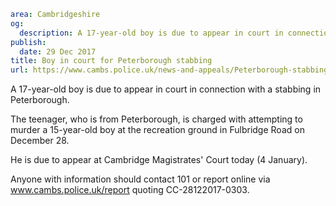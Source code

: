 ```yaml
area: Cambridgeshire
og:
  description: A 17-year-old boy is due to appear in court in connection with a stabbing in Peterborough.
publish:
  date: 29 Dec 2017
title: Boy in court for Peterborough stabbing
url: https://www.cambs.police.uk/news-and-appeals/Peterborough-stabbing-appeal-arrest
```

A 17-year-old boy is due to appear in court in connection with a stabbing in Peterborough.

The teenager, who is from Peterborough, is charged with attempting to murder a 15-year-old boy at the recreation ground in Fulbridge Road on December 28.

He is due to appear at Cambridge Magistrates' Court today (4 January).

Anyone with information should contact 101 or report online via www.cambs.police.uk/report quoting CC-28122017-0303.
